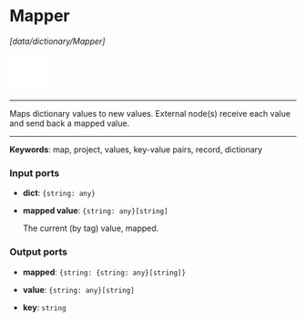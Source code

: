 # Mapper

_[data/dictionary/Mapper]_

![icon](</assets/icons/d1c7639e-bdd6-4846-b494-1c303a532da5.png>)

---

Maps dictionary values to new values. External node(s) receive each value and send back a mapped value.<br>

---

__Keywords__: map, project, values, key-value pairs, record, dictionary

### Input ports

* __dict__: ` {string: any} `


* __mapped value__: ` {string: any}[string] `

    The current (by tag) value, mapped.<br>

### Output ports

* __mapped__: ` {string: {string: any}[string]} `


* __value__: ` {string: any}[string] `


* __key__: ` string `

